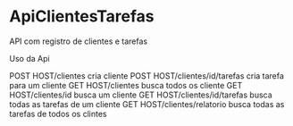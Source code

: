 # ApiClientesTarefas
API com registro de clientes e tarefas


Uso da Api

POST  HOST/clientes  cria cliente
POST  HOST/clientes/id/tarefas cria tarefa para um cliente
GET   HOST/clientes busca todos os cliente
GET   HOST/clientes/id busca um cliente
GET   HOST/clientes/id/tarefas busca todas as tarefas de um cliente
GET   HOST/clientes/relatorio  busca todas as tarefas de todos os clintes
